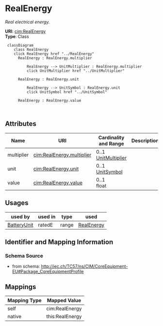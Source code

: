 # RealEnergy


_Real electrical energy._





**URI**: [cim:RealEnergy](http://iec.ch/TC57/CIM100#RealEnergy)<br />
**Type**: Class




```mermaid
 classDiagram
    class RealEnergy
    click RealEnergy href "../RealEnergy"
      RealEnergy : RealEnergy.multiplier
        
          RealEnergy --> UnitMultiplier : RealEnergy.multiplier
          click UnitMultiplier href "../UnitMultiplier"
        
      RealEnergy : RealEnergy.unit
        
          RealEnergy --> UnitSymbol : RealEnergy.unit
          click UnitSymbol href "../UnitSymbol"
        
      RealEnergy : RealEnergy.value
        
      
```




<!-- no inheritance hierarchy -->


## Attributes


| Name | URI | Cardinality and Range | Description | Inheritance |
| ---  | --- | --- | --- | --- |
| multiplier | [cim:RealEnergy.multiplier](http://iec.ch/TC57/CIM100#RealEnergy.multiplier) | 0..1 <br />  [UnitMultiplier](UnitMultiplier.md)  |  | direct |
| unit | [cim:RealEnergy.unit](http://iec.ch/TC57/CIM100#RealEnergy.unit) | 0..1 <br />  [UnitSymbol](UnitSymbol.md)  |  | direct |
| value | [cim:RealEnergy.value](http://iec.ch/TC57/CIM100#RealEnergy.value) | 0..1 <br />  float  |  | direct |





## Usages

| used by | used in | type | used |
| ---  | --- | --- | --- |
| [BatteryUnit](BatteryUnit.md) | ratedE | range | [RealEnergy](RealEnergy.md) |






## Identifier and Mapping Information







### Schema Source


* from schema: http://iec.ch/TC57/ns/CIM/CoreEquipment-EU#Package_CoreEquipmentProfile





## Mappings

| Mapping Type | Mapped Value |
| ---  | ---  |
| self | cim:RealEnergy |
| native | this:RealEnergy |




